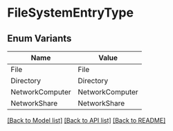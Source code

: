# FileSystemEntryType

## Enum Variants

| Name | Value |
|---- | -----|
| File | File |
| Directory | Directory |
| NetworkComputer | NetworkComputer |
| NetworkShare | NetworkShare |


[[Back to Model list]](../README.md#documentation-for-models) [[Back to API list]](../README.md#documentation-for-api-endpoints) [[Back to README]](../README.md)


